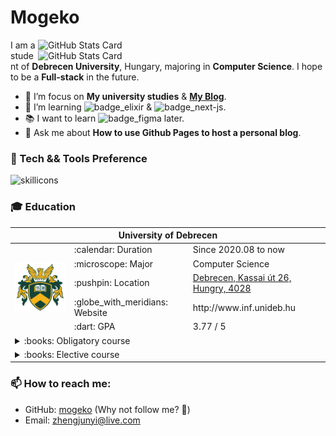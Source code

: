 # Mogeko

<!--
**Mogeko/Mogeko** is a ✨ _special_ ✨ repository because its `README.md` (this file) appears on your GitHub profile.

Here are some ideas to get you started:

- 🔭 I’m currently working on ...
- 🌱 I’m currently learning ...
- 👯 I’m looking to collaborate on ...
- 🤔 I’m looking for help with ...
- 💬 Ask me about ...
- 📫 How to reach me: ...
- 😄 Pronouns: ...
- ⚡ Fun fact: ...
-->

<a href="https://github.com/mogeko#gh-light-mode-only">
  <img align="right" width="460px" alt="GitHub Stats Card" src="https://github-readme-stats.vercel.app/api?username=mogeko&show_icons=true&include_all_commits=true&disable_animations=true#gh-light-mode-only">
</a>

<a href="https://github.com/mogeko#gh-dark-mode-only">
  <img align="right" width="460px" alt="GitHub Stats Card" src="https://github-readme-stats.vercel.app/api?username=mogeko&show_icons=true&hide_border=true&include_all_commits=true&disable_animations=true&theme=dracula#gh-dark-mode-only">
</a>

<!-- <picture>
  <source media="(prefers-color-scheme: dark)" srcset="https://github-readme-stats.vercel.app/api?username=mogeko&show_icons=true&hide_border=true&include_all_commits=true&disable_animations=true&theme=dracula">
  <source media="(prefers-color-scheme: light)" srcset="https://github-readme-stats.vercel.app/api?username=mogeko&show_icons=true&hide_border=true&include_all_commits=true&disable_animations=true">
  <img align="right" width="480px" alt="GitHub Stats Card" src="https://github-readme-stats.vercel.app/api?username=mogeko&show_icons=true&hide_border=true&include_all_commits=true&disable_animations=true">
</picture> -->


I am a student of **Debrecen University**, Hungary, majoring in **Computer Science**. I hope to be a **Full-stack** in the future.

- :telescope: I’m focus on **My university studies** & [**My Blog**][blog].
- :seedling: I’m learning ![badge_elixir] & ![badge_next-js].
- :books: I want to learn ![badge_figma] later.
- :speech_balloon: Ask me about **How to use Github Pages to host a personal blog**.

### :microscope: Tech && Tools Preference

![skillicons](https://skillicons.dev/icons?i=html,css,js,ts,react,astro,nextjs,gatsby,sass,tailwind,styledcomponents,graphql,jest,java,py,rust,php,c,cpp,elixir,latex,nodejs,vite,rollupjs,webpack,redis,postgres,git,eclipse,idea,visualstudio,vscode,vim,docker,bash,ps,ai,linux,bsd,github,gitlab,stackoverflow,azure,vercel,cloudflare)

### :mortar_board: Education

<table style="width: 100%;">
  <thead>
    <tr>
      <th colspan="3">University of Debrecen</th>
    </tr>
  </thead>
  <tbody>
    <tr>
      <td rowspan="5"><img alt="University of Debrecen" src="./assets/unideb-logo.png"></td>
      <td>:calendar: Duration</td>
      <td>Since 2020.08 to now</td>
    </tr>
    <tr>
      <td>:microscope: Major</td>
      <td>Computer Science</td>
    </tr>
    <tr>
      <td>:pushpin: Location</td>
      <td><a href="https://goo.gl/maps/SWBjYd8a2Sb3iuk36">Debrecen, Kassai út 26, Hungry, 4028</a></td>
    </tr>
    <tr>
      <td>:globe_with_meridians: Website</td>
      <td>http://www.inf.unideb.hu</td>
    </tr>
    <tr>
      <td>:dart: GPA</td>
      <td>3.77 / 5</td>
    </tr>
    <tr>
      <td colspan="3">
        <details>
          <summary>:books: Obligatory course</summary>
          <ul>
            <li>:white_check_mark: Applied mathematics</li>
            <li>:white_check_mark: Applied statistics</li>
            <li>:white_check_mark: Calculus</li>
            <li>:white_check_mark: Computer aided mathematics and visualization</li>
            <li>:white_check_mark: Credit Completed in Other Institution</li>
            <li>:dart: Data structures and algorithms</li>
            <li>:white_check_mark: Database systems lab</li>
            <li>:white_check_mark: Database systems</li>
            <li>:white_check_mark: Discrete mathematics</li>
            <li>:dart: Foundations of artificial intelligence</li>
            <li>:white_check_mark: High-level programming languages 1 lab</li>
            <li>:white_check_mark: High-level programming languages 1</li>
            <li>:white_check_mark: High-level programming languages 2</li>
            <li>:dart: Introduction to computer science</li>
            <li>:white_check_mark: Introduction to programming</li>
            <li>:white_check_mark: Logic in computer science</li>
            <li>:white_check_mark: Network architectures and protocols</li>
            <li>:white_check_mark: Operating systems</li>
            <li>:white_check_mark: Software development methodologies</li>
            <li>:white_check_mark: Software engineering and technologies</li>
            <li>:dart: Thesis</li>
            <li>:dart: Web application development</li>
            <li>:white_check_mark: Web technologies</li>
          </ul>
        </details>
      </td>
    </tr>
    <tr>
      <td colspan="3">
        <details>
          <summary>:books: Elective course</summary>
          <ul>
            <li>:dart: Basics of GIS</li>
            <li>:white_check_mark: Blockhain technology</li>
            <li>:white_check_mark: Cloud computing</li>
            <li>:dart: Computer Statistics</li>
            <li>:white_check_mark: High-level programming languages 3</li>
            <li>:dart: Mobile application development</li>
            <li>:white_check_mark: NoSQL databases</li>
            <li>:dart: Operation of infocommunication systems</li>
            <li>:white_check_mark: Software testing</li>
          </ul>
        </details>
      </td>
    </tr>
  </tbody>
</table>

### :mailbox: How to reach me:

- GitHub: [mogeko][github] (Why not follow me? :eyes:)
- Email: [zhengjunyi@live.com][e-mail]


<!-- Links -->
[blog]: https://mogeko.github.io
[e-mail]: mailto:zhengjunyi@live.com
[github]: https://github.com/mogeko

<!-- Skills -->

[skills]: https://skillicons.dev/icons?i=html,css,js,ts,react,gatsby,nextjs,sass,tailwind,styledcomponents,graphql,jest,java,py,rust,php,c,cpp,elixir,latex,md,regex,nodejs,redis,postgres,git,eclipse,idea,visualstudio,vscode,vim,docker,bash,ps,ai,linux,bsd,github,gitlab,stackoverflow,azure,cloudflare

<!-- badge Links -->
[badge_angular]: https://img.shields.io/badge/-Angular-DD0031?style=flat&logo=angular&logoColor=ffffff
[badge_c]: https://img.shields.io/badge/-C-A8B9CC?style=flat&logo=c&logoColor=ffffff
[badge_c-sharp]: https://img.shields.io/badge/-C%23-239120?style=flat&logo=c-sharp&logoColor=ffffff
[badge_cpp]: https://img.shields.io/badge/-C++-00599C?style=flat&logo=c%2B%2B&logoColor=ffffff
[badge_css3]: https://img.shields.io/badge/-CSS3-1572B6?style=flat&logo=css3&logoColor=ffffff
[badge_dart]: https://img.shields.io/badge/-Dart-0175C2?style=flat&logo=dart&logoColor=ffffff
[badge_docker]: https://img.shields.io/badge/-Docker-2496ED?style=flat&logo=docker&logoColor=ffffff
[badge_electron]: https://img.shields.io/badge/-Electron-47848F?style=flat&logo=electron&logoColor=ffffff
[badge_elixir]: https://img.shields.io/badge/-Elixir-4B275F?style=flat&logo=elixir&logoColor=ffffff
[badge_erlang]: https://img.shields.io/badge/-Erlang-A90533?style=flat&logo=erlang&logoColor=ffffff
[badge_figma]: https://img.shields.io/badge/-Figma-f24e1e?style=flat&logo=figma&logoColor=ffffff
[badge_flutter]: https://img.shields.io/badge/-Flutter-02569B?style=flat&logo=flutter&logoColor=ffffff
[badge_freebsd]: https://img.shields.io/badge/-FreeBSD-AB2B28?style=flat&logo=freebsd&logoColor=ffffff
[badge_gatsby]: https://img.shields.io/badge/-Gatsby-663399?style=flat&logo=gatsby&logoColor=ffffff
[badge_git]: http://img.shields.io/badge/-Git-F05032?style=flat&logo=git&logoColor=ffffff
[badge_github]: http://img.shields.io/badge/-GitHub-181717?style=flat&logo=github&logoColor=ffffff
[badge_go]: https://img.shields.io/badge/-Go-00ADD8?style=flat&logo=go&logoColor=ffffff
[badge_graphql]: https://img.shields.io/badge/-GraphQl-E10098?style=flat&logo=graphql&logoColor=ffffff
[badge_haskell]: https://img.shields.io/badge/-Haskell-5D4F85?style=flat&logo=haskell&logoColor=ffffff
[badge_html5]: https://img.shields.io/badge/-HTML5-E34F26?style=flat&logo=html5&logoColor=ffffff
[badge_hugo]: https://img.shields.io/badge/-Hugo-FF4088?style=flat&logo=hugo&logoColor=ffffff
[badge_java]: https://img.shields.io/badge/-Java-007396?style=flat&logo=java&logoColor=ffffff
[badge_javascript]: https://img.shields.io/badge/-JavaScript-F7DF1E?style=flat&logo=javascript&logoColor=000000
[badge_kotlin]: https://img.shields.io/badge/-Kotlin-0095D5?style=flat&logo=kotlin&logoColor=ffffff
[badge_kubernetes]: https://img.shields.io/badge/-Kubernetes-326CE5?style=flat&logo=kubernetes&logoColor=ffffff
[badge_linux]: https://img.shields.io/badge/-Linux-FCC624?style=flat&logo=linux&logoColor=000000
[badge_lua]: https://img.shields.io/badge/-Lua-2C2D72?style=flat&logo=lua&logoColor=ffffff
[badge_mongodb]: https://img.shields.io/badge/-MongoDB-47A248?style=flat&logo=mongodb&logoColor=ffffff
[badge_mysql]: https://img.shields.io/badge/-MySQL-4479A1?style=flat&logo=mysql&logoColor=ffffff
[badge_next-js]: https://img.shields.io/badge/-Next.js-000000?style=flat&logo=Next.js&logoColor=ffffff
[badge_node-js]: https://img.shields.io/badge/-Node.js-339933?style=flat&logo=Node.js&logoColor=ffffff
[badge_openstack]: https://img.shields.io/badge/-OpenStack-ED1944?style=flat&logo=openstack&logoColor=ffffff
[badge_open-shift]: https://img.shields.io/badge/-Open%20Shift-EE0000?style=flat&logo=red-hat-open-shift&logoColor=ffffff
[badge_perl]: https://img.shields.io/badge/-Perl-39457E?style=flat&logo=perl&logoColor=ffffff
[badge_postgresql]: https://img.shields.io/badge/-PostgreSQL-336791?style=flat&logo=postgresql&logoColor=ffffff
[badge_python]: https://img.shields.io/badge/-Python-3776AB?style=flat&logo=python&logoColor=ffffff
[badge_qt]: https://img.shields.io/badge/-Qt-41CD52?style=flat&logo=qt&logoColor=ffffff
[badge_react]: https://img.shields.io/badge/-React-61DAFB?style=flat&logo=react&logoColor=000000
[badge_redis]: https://img.shields.io/badge/-Redis-DC382D?style=flat&logo=redis&logoColor=ffffff
[badge_ruby]: https://img.shields.io/badge/-Ruby-CC342D?style=flat&logo=ruby&logoColor=ffffff
[badge_rust]: https://img.shields.io/badge/-Rust-000000?style=flat&logo=rust&logoColor=ffffff
[badge_sass]: https://img.shields.io/badge/-Sass-CC6699?style=flat&logo=sass&logoColor=ffffff
[badge_scala]: https://img.shields.io/badge/-Scala-DC322F?style=flat&logo=scala&logoColor=ffffff
[badge_swift]: https://img.shields.io/badge/-Swift-FA7343?style=flat&logo=swift&logoColor=ffffff
[badge_typescript]: https://img.shields.io/badge/-TypeScript-3178C6?style=flat&logo=typescript&logoColor=ffffff
[badge_vs-code]: http://img.shields.io/badge/-VS%20Code-007ACC?style=flat&logo=visual%20studio%20code&logoColor=ffffff
[badge_vue-js]: https://img.shields.io/badge/-Vue.js-4FC08D?style=flat&logo=vue-js&logoColor=ffffff
